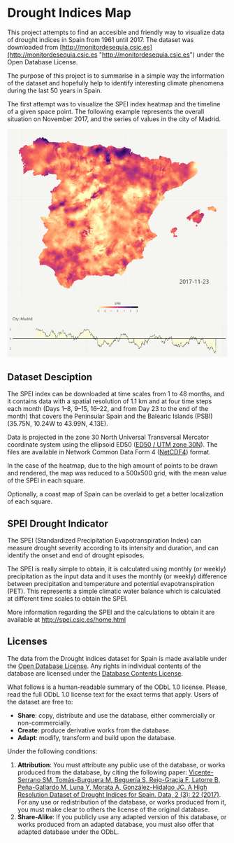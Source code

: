 # Drought Indices Map

This project attempts to find an accesible and friendly way to visualize data of drought indices in Spain from 1961 until 2017. The dataset was downloaded from [http://monitordesequia.csic.es](http://monitordesequia.csic.es "http://monitordesequia.csic.es") under the Open Database License. 

The purpose of this project is to summarise in a simple way the information of the dataset and hopefully help to identify interesting climate phenomena during the last 50 years in Spain.

The first attempt was to visualize the SPEI index heatmap and the timeline of a given space point. The following example represents the overall situation on November 2017, and the series of values in the city of Madrid.

![First Attempt](images/spei_Madrid_2732.png) 

## Dataset Desciption

The SPEI index can be downloaded at time scales from 1 to 48 months, and it contains data with a spatial resolution of 1.1 km and at four time steps each month (Days 1–8, 9–15, 16–22, and from Day 23 to the end of the month) that covers the Peninsular Spain and the Balearic Islands (PSBI) (35.75N, 10.24W to 43.99N, 4.13E).

Data is projected in the zone 30 North Universal Transversal Mercator coordinate system using the ellipsoid ED50 ([ED50 / UTM zone 30N](http://spatialreference.org/ref/epsg/ed50-utm-zone-30n/ "ED50 / UTM zone 30N")).  The files are available in Network Common Data Form 4 ([NetCDF4](https://www.unidata.ucar.edu/software/netcdf/docs/netcdf_introduction.html "NetCDF4")) format.

In the case of the heatmap, due to the high amount of points to be drawn and rendered, the map was reduced to a 500x500 grid, with the mean value of the SPEI in each square.

Optionally, a coast map of Spain can be overlaid to get a better localization of each square.

## SPEI Drought Indicator

The SPEI  (Standardized Precipitation Evapotranspiration Index) can measure drought severity according to its intensity and duration, and can identify the onset and end of drought episodes.

The SPEI is really simple to obtain, it is calculated using monthly (or weekly) precipitation as the input data and it uses the monthly (or weekly) difference between precipitation and temperature and potential evapotranspiration (PET). This represents a simple climatic water balance which is calculated at different time scales to obtain the SPEI. 

More information regarding the SPEI and the calculations to obtain it are available at http://spei.csic.es/home.html

## Licenses

The data from the Drought indices dataset for Spain is made available under the [Open Database License](http://opendatacommons.org/licenses/odbl/1.0/ "Open Database License"). Any rights in individual contents of the database are licensed under the [Database Contents License](http://opendatacommons.org/licenses/dbcl/1.0/ "Database Contents License").

What follows is a human-readable summary of the ODbL 1.0 license. Please, read the full ODbL 1.0 license text for the exact terms that apply.
Users of the dataset are free to:

- **Share**: copy, distribute and use the database, either commercially or non-commercially.
- **Create**: produce derivative works from the database.
- **Adapt**: modify, transform and build upon the database.

Under the following conditions:

1. **Attribution**: You must attribute any public use of the database, or works produced from the database, by citing the following paper: [Vicente-Serrano SM, Tomás-Burguera M, Beguería S, Reig-Gracia F, Latorre B, Peña-Gallardo M, Luna Y, Morata A, González-Hidalgo JC. A High Resolution Dataset of Drought Indices for Spain. Data, 2 (3): 22 (2017)](http://www.mdpi.com/2306-5729/2/3/22 "Vicente-Serrano SM, Tomás-Burguera M, Beguería S, Reig-Gracia F, Latorre B, Peña-Gallardo M, Luna Y, Morata A, González-Hidalgo JC. A High Resolution Dataset of Drought Indices for Spain. Data, 2 (3): 22 (2017)"). For any use or redistribution of the database, or works produced from it, you must make clear to others the license of the original database.
2. **Share-Alike**: If you publicly use any adapted version of this database, or works produced from an adapted database, you must also offer that adapted database under the ODbL.



